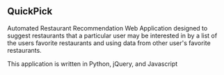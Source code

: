 ## QuickPick
Automated Restaurant Recommendation Web Application designed to suggest
restaurants that a particular user may be interested in by a list
of the users favorite restaurants and using data from other user's
favorite restaurants.

This application is written in Python, jQuery, and Javascript